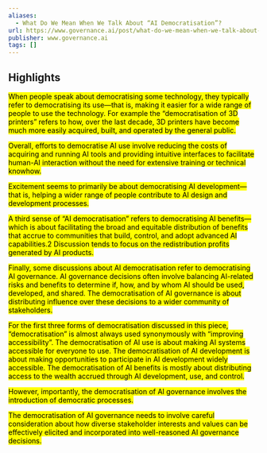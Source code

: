 ```yaml
---
aliases:
  - What Do We Mean When We Talk About “AI Democratisation”?
url: https://www.governance.ai/post/what-do-we-mean-when-we-talk-about-ai-democratisation
publisher: www.governance.ai
tags: []
---
```


## Highlights
<mark>When people speak about democratising some technology, they typically refer to democratising its use—that is, making it easier for a wide range of people to use the technology. For example the “democratisation of 3D printers” refers to how, over the last decade, 3D printers have become much more easily acquired, built, and operated by the general public.</mark>

<mark>Overall, efforts to democratise AI use involve reducing the costs of acquiring and running AI tools and providing intuitive interfaces to facilitate human-AI interaction without the need for extensive training or technical knowhow.</mark>

<mark>Excitement seems to primarily be about democratising AI development—that is, helping a wider range of people contribute to AI design and development processes.</mark>

<mark>A third sense of “AI democratisation” refers to democratising AI benefits—which is about facilitating the broad and equitable distribution of benefits that accrue to communities that build, control, and adopt advanced AI capabilities.2 Discussion tends to focus on the redistribution profits generated by AI products.</mark>

<mark>Finally, some discussions about AI democratisation refer to democratising AI governance. AI governance decisions often involve balancing AI-related risks and benefits to determine if, how, and by whom AI should be used, developed, and shared. The democratisation of AI governance is about distributing influence over these decisions to a wider community of stakeholders.</mark>

<mark>For the first three forms of democratisation discussed in this piece, “democratisation” is almost always used synonymously with “improving accessibility”. The democratisation of AI use is about making AI systems accessible for everyone to use. The democratisation of AI development is about making opportunities to participate in AI development widely accessible. The democratisation of AI benefits is mostly about distributing access to the wealth accrued through AI development, use, and control.</mark>

<mark>However, importantly, the democratisation of AI governance involves the introduction of democratic processes.</mark>

<mark>The democratisation of AI governance needs to involve careful consideration about how diverse stakeholder interests and values can be effectively elicited and incorporated into well-reasoned AI governance decisions.</mark>

